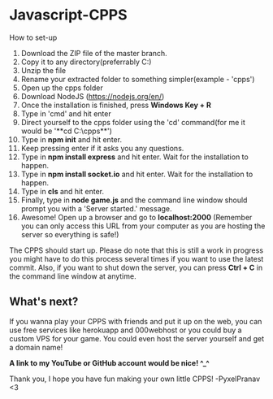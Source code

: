# Javascript-CPPS

How to set-up
1. Download the ZIP file of the master branch.
2. Copy it to any directory(preferrably C:\)
3. Unzip the file
4. Rename your extracted folder to something simpler(example - 'cpps')
5. Open up the cpps folder
6. Download NodeJS (https://nodejs.org/en/)
7. Once the installation is finished, press **Windows Key + R**
8. Type in 'cmd' and hit enter
9. Direct yourself to the cpps folder using the 'cd' command(for me it would be '**cd C:\cpps\**')
10. Type in **npm init** and hit enter.
11. Keep pressing enter if it asks you any questions.
12. Type in **npm install express** and hit enter. Wait for the installation to happen.
13. Type in **npm install socket.io** and hit enter. Wait for the installation to happen.
14. Type in **cls** and hit enter.
15. Finally, type in **node game.js** and the command line window should prompt you with a 'Server started.' message.
16. Awesome! Open up a browser and go to **localhost:2000** (Remember you can only access this URL from your computer as you are hosting  the server so everything is safe!)

The CPPS should start up. Please do note that this is still a work in progress you might have to do this process several times if you want to use the latest commit. Also, if you want to shut down the server, you can press **Ctrl + C** in the command line window at anytime.

## What's next?

If you wanna play your CPPS with friends and put it up on the web, you can use free services like herokuapp and 000webhost or you could buy a custom VPS for your game. You could even host the server yourself and get a domain name!

**A link to my YouTube or GitHub account would be nice! ^_^**

Thank you, I hope you have fun making your own little CPPS!
-PyxelPranav <3
